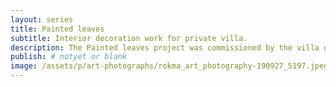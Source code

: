 ```yaml
---
layout: series
title: Painted leaves
subtitle: Interior decoration work for private villa.
description: The Painted leaves project was commissioned by the villa owner. Printed on canvas then stretched and hanged and on microfibre for curtain use. A green natural atmosphere.
publish: # notyet or blank
image: /assets/p/art-photographs/rokma_art_photography-190927_5197.jpeg
---
```

